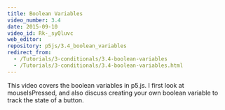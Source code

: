 ```yaml
---
title: Boolean Variables
video_number: 3.4
date: 2015-09-10
video_id: Rk-_syQluvc
web_editor: 
repository: p5js/3.4_boolean_variables
redirect_from:
  - /Tutorials/3-conditionals/3.4-boolean-variables
  - /Tutorials/3-conditionals/3.4-boolean-variables.html
---
```


This video covers the boolean variables in p5.js. I first look at mouseIsPressed, and also discuss creating your own boolean variable to track the state of a button.
